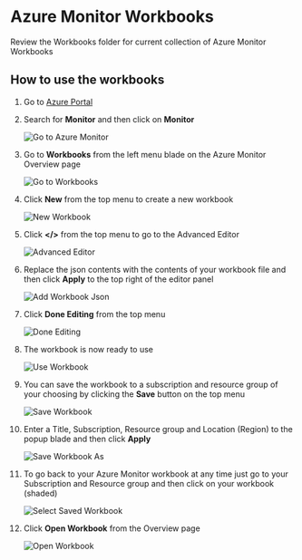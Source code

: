 # Azure Monitor Workbooks

Review the Workbooks folder for current collection of Azure Monitor Workbooks

## How to use the workbooks

1. Go to [Azure Portal](https://portal.azure.com)

2. Search for **Monitor** and then click on **Monitor**

    ![Go to Azure Monitor](media/AzurePortal.jpg)

3. Go to **Workbooks** from the left menu blade on the Azure Monitor Overview page

    ![Go to Workbooks](media/AzureMonitor.jpg)

4. Click **New** from the top menu to create a new workbook

    ![New Workbook](media/NewWorkbook.jpg)

5. Click **\<\/\>** from the top menu to go to the Advanced Editor

    ![Advanced Editor](media/AdvancedEditor.jpg)

6. Replace the json contents with the contents of your workbook file and then click **Apply** to the top right of the editor panel

    ![Add Workbook Json](media/AddWorkbookJson.jpg)

7. Click **Done Editing** from the top menu

    ![Done Editing](media/DoneEditing.jpg)

8. The workbook is now ready to use

    ![Use Workbook](media/UseWorkbook.jpg)

9. You can save the workbook to a subscription and resource group of your choosing by clicking the **Save** button on the top menu

    ![Save Workbook](media/SaveWorkbook.jpg)

10. Enter a Title, Subscription, Resource group and Location (Region) to the popup blade and then click **Apply**

    ![Save Workbook As](media/SaveWorkbookAs.jpg)

11. To go back to your Azure Monitor workbook at any time just go to your Subscription and Resource group and then click on your workbook (shaded)

    ![Select Saved Workbook](media/SavedWorkbook.jpg)

12. Click **Open Workbook** from the Overview page

    ![Open Workbook](media/OpenWorkbook.jpg)
